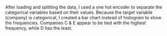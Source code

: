 After loading and splitting the data, I used a one hot encoder to separate the categorical variables based on their values. 
Because the target variable (company) is categorical, I created a bar chart instead of histogram to show the frequencies. Companies C & E appear to be tied with the highest frequency, while D has the least.